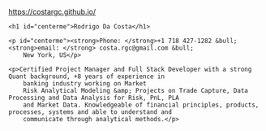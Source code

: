 https://costargc.github.io/

    <h1 id="centerme">Rodrigo Da Costa</h1>

    <p id="centerme"><strong>Phone: </strong>+1 718 427-1282 &bull; <strong>email: </strong> costa.rgc@gmail.com &bull;
        New York, US</p>

    <p>Certified Project Manager and Full Stack Developer with a strong Quant background, +8 years of experience in
        banking industry working on Market
        Risk Analytical Modeling &amp; Projects on Trade Capture, Data Processing and Data Analysis for Risk, PnL, PLA
        and Market Data. Knowledgeable of financial principles, products, processes, systems and able to understand and
        communicate through analytical methods.</p>